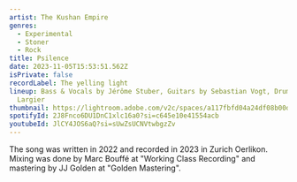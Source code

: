 ```yaml
---
artist: The Kushan Empire
genres:
  - Experimental
  - Stoner
  - Rock
title: Psilence
date: 2023-11-05T15:53:51.562Z
isPrivate: false
recordLabel: The yelling light
lineup: Bass & Vocals by Jérôme Stuber, Guitars by Sebastian Vogt, Drums by Joel
  Largier
thumbnail: https://lightroom.adobe.com/v2c/spaces/a117fbfd04a24df08b00dc7343422215/assets/032f248758ffabebd22f0e40e3d11433/revisions/6911b3ffe6c34f088004b569f345f97e/renditions/20e47d434daaebdcb049534125ab1d33
spotifyId: 2J8Fnco6DU1DnC1xlc16a0?si=c645e10e41554acb
youtubeId: JlCY4JOS6aQ?si=sUwZsUCNVtwbgzZv
---
```

The song was written in 2022 and recorded in 2023 in Zurich Oerlikon. 
Mixing was done by Marc Bouffé at "Working Class Recording" and mastering by JJ Golden at "Golden Mastering".